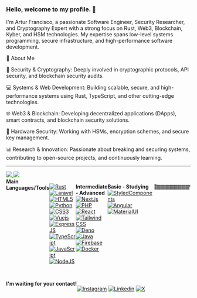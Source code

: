 ### Hello, welcome to my profile. 👋

I'm Artur Francisco, a passionate Software Engineer, Security Researcher, and Cryptography Expert with a strong focus on Rust, Web3, Blockchain, Kyber, and HSM technologies. My expertise spans low-level systems programming, secure infrastructure, and high-performance software development.

🚀 About Me

🔐 Security & Cryptography: Deeply involved in cryptographic protocols, API security, and blockchain security audits.

💻 Systems & Web Development: Building scalable, secure, and high-performance systems using Rust, TypeScript, and other cutting-edge technologies.

🌐 Web3 & Blockchain: Developing decentralized applications (DApps), smart contracts, and blockchain security solutions.

📡 Hardware Security: Working with HSMs, encryption schemes, and secure key management.

📊 Research & Innovation: Passionate about breaking and securing systems, contributing to open-source projects, and continuously learning.

---

 <div>
  <a href="https://github.com/2APF">
  <img height="160em" src="https://github-readme-stats.vercel.app/api?username=2APF&show_icons=true&theme=dark&include_all_commits=true&count_private=true"/>
  <img height="160em" src="https://github-readme-stats.vercel.app/api/top-langs/?username=2APF&layout=compact&langs_count=7&theme=dark"/>
  </a>
</div>


<div style="display: flex"><br>
   <strong>Main Languages/Tools</strong>

   [![Rust](https://img.shields.io/badge/rust-%23E34F26.svg?style=for-the-badge&logo=rust&logoColor=white)](https://www.rust.com/) 
   [![Laravel](https://img.shields.io/badge/rust-%23E34F26.svg?style=for-the-badge&logo=laravel&logoColor=white)](https://www.laravel.com/) 
   [![HTML5](https://img.shields.io/badge/html5-%23E34F26.svg?style=for-the-badge&logo=html5&logoColor=white)](https://www.w3.org/html/) 
   [![Python](https://img.shields.io/badge/Python-3776ab?logo=Python&logoColor=fff&style=for-the-badge)](https://www.python.org/)  
   [![CSS3](https://img.shields.io/badge/css3-%231572B6.svg?style=for-the-badge&logo=css3&logoColor=white)](https://www.w3.org/Style/CSS/)
   [![Vuejs](https://img.shields.io/badge/vue.js-339933?logo=vue.js&logoColor=fff&style=for-the-badge)](https://www.vuejs.com/)
   [![ExpressJS](https://img.shields.io/badge/Express-009a36?logo=Express&logoColor=000&style=for-the-badge)](https://expressjs.com/) 
   [![TypeScript](https://img.shields.io/badge/typescript-3178C6?logo=typescript&logoColor=fff&style=for-the-badge)](https://www.typescriptlang.org/)
   [![JavaScript](https://img.shields.io/badge/javascript-F7DF1E?logo=javascript&logoColor=000&style=for-the-badge)](https://www.javascript.com/)
   [![NodeJS](https://img.shields.io/badge/Node.js-339933?logo=Node.js&logoColor=fff&style=for-the-badge)](https://nodejs.org/en/)
 
   <strong>Intermediate - Advanced</strong><br>
   [![Next.js](https://img.shields.io/badge/next.js-3776ab?logo=next.js&logoColor=000&style=for-the-badge)](https://nextjs.org/) 
   [![PHP](https://img.shields.io/badge/php-3178C6?logo=php&logoColor=fff&style=for-the-badge)](https://www.php.org/)
   [![React](https://img.shields.io/badge/react-3776ab?logo=react&logoColor=14145a&style=for-the-badge)](https://reactjs.org/) 
   [![Tailwind CSS](https://img.shields.io/badge/tailwindcss-3776ab?logo=tailwindcss&logoColor=14145a&style=for-the-badge)](https://tailwindcss.com/) 
   [![Deno](https://img.shields.io/badge/deno-3776ab?logo=deno&logoColor=14145a&style=for-the-badge)](https://deno.land/) 
   [![Java](https://img.shields.io/badge/Java-007396?logo=Java&logoColor=000&style=for-the-badge)](https://www.java.com/en/)
   [![Firebase](https://img.shields.io/badge/Firebase-FFCA28?logo=Firebase&logoColor=000&style=for-the-badge)](https://firebase.google.com/)
   [![Docker](https://img.shields.io/badge/docker-%23E34F26.svg?style=for-the-badge&logo=docker&logoColor=white)](https://docker.org/)
 
   <strong>Basic - Studying</strong><br>
   [![StyledComponents](https://img.shields.io/badge/styledcomponents-DB7093?logo=styled-components&logoColor=fff&style=for-the-badge)](https://styled-components.com/)
   [![Angular](https://img.shields.io/badge/Angular-007396?logo=Angular&logoColor=000&style=for-the-badge)](https://www.angular.com/)
   [![MaterialUI](https://img.shields.io/badge/MaterialUI-0081CB?logo=Material-UI&logoColor=fff&style=for-the-badge)](https://mui.com/pt/)

 
  ![Snake animation](https://github.com/2APF/2APF/blob/output/github-contribution-grid-snake.svg)
</div>


  
  ##







<div style="display: flex"><br>
   <strong>I'm waiting for your contact!</strong>
 
 
   [![Instagram](https://img.shields.io/badge/instagram-%23E34F26.svg?style=for-the-badge&logo=instagram&logoColor=white)](https://instagram.com/arturabiliopf) 
   [![Linkedin](https://img.shields.io/badge/linkedin-3178C6?logo=linkedin&logoColor=fff&style=for-the-badge)](https://www.linkedin.com/in/2apf)
   [![X]([https://img.shields.io/badge/x-3178C6?logo=x&logoColor=fff&style=for-the-badge)](https://x.com/arturapf)
   
 
</div>




<!--

### Hello, welcome to my profile. 👋

My name is Artur Francisco, I love surfing about life and the farther the better... so I chose to understand the name board "programming" and became a real low surfer to the big waves (web and mobile software developer).
<!--
**2APF/2APF** is a ✨ _special_ ✨ repository because its `README.md` (this file) appears on your GitHub profile.
![Snake animation](https://github.com/2APF/2APF/blob/output/github-contribution-grid-snake.svg)
Here are some ideas to get you started:

- 🔭 I’m currently working on ...
- 🌱 I’m currently learning ...
- 👯 I’m looking to collaborate on ...
- 🤔 I’m looking for help with ...
- 💬 Ask me about ...
- 📫 How to reach me: ...
- 😄 Pronouns: ...
- ⚡ Fun fact: ...

![YOURNAME github stats](https://github-readme-stats.vercel.app/api?username=2APF&show_icons=true&hide_border=true)

-->

